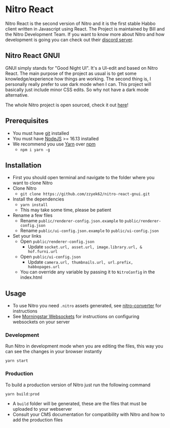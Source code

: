 # Nitro React

Nitro React is the second version of Nitro and it is the first stable Habbo client written in Javascript using React. The Project is maintained by Bill and the Nitro Development Team. If you want to know more about Nitro and how development is going you can check out their [discord server](https://discord.gg/CfAjferVV2).

## Nitro React GNUI

GNUI simply stands for "Good Night UI". It's a UI-edit and based on Nitro React. The main purpose of the project as usual is to get some knowledge/experience how things are working. The second thing is, I personally really prefer to use dark mode when I can. This project will basically just include minor CSS edits. So why not have a dark mode alternative.

The whole Nitro project is open sourced, check it out [here](https://git.krews.org/nitro)!

## Prerequisites

-   You must have [git](https://git-scm.com/) installed
-   You must have [NodeJS](https://nodejs.org/) >= 16.13 installed
-   We recommend you use [Yarn](https://yarnpkg.com/) over [npm](https://npmjs.com/)
    -   `npm i yarn -g`

## Installation

-   First you should open terminal and navigate to the folder where you want to clone Nitro
-   Clone Nitro
    -   `git clone https://github.com/zzyek62/nitro-react-gnui.git`
-   Install the dependencies
    -   `yarn install`
    -   This may take some time, please be patient
-   Rename a few files
    -   Rename `public/renderer-config.json.example` to `public/renderer-config.json`
    -   Rename `public/ui-config.json.example` to `public/ui-config.json`
-   Set your links
    -   Open `public/renderer-config.json`
        -   Update `socket.url, asset.url, image.library.url, & hof.furni.url`
    -   Open `public/ui-config.json`
        -   Update `camera.url, thumbnails.url, url.prefix, habbopages.url`
    -   You can override any variable by passing it to `NitroConfig` in the index.html

## Usage

-   To use Nitro you need `.nitro` assets generated, see [nitro-converter](https://git.krews.org/nitro/nitro-converter) for instructions
-   See [Morningstar Websockets](https://git.krews.org/nitro/ms-websockets) for instructions on configuring websockets on your server

### Development

Run Nitro in development mode when you are editing the files, this way you can see the changes in your browser instantly

```
yarn start
```

### Production

To build a production version of Nitro just run the following command

```
yarn build:prod
```

-   A `build` folder will be generated, these are the files that must be uploaded to your webserver
-   Consult your CMS documentation for compatibility with Nitro and how to add the production files
